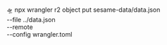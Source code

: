 🛸   npx wrangler r2 object put sesame-data/data.json \
  --file ../data.json \
  --remote \
  --config wrangler.toml
